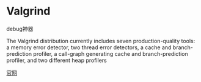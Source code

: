 # Valgrind

debug神器

The Valgrind distribution currently includes seven production-quality tools: a memory error detector, two thread error detectors, a cache and branch-prediction profiler, a call-graph generating cache and branch-prediction profiler, and two different heap profilers

[官网](https://valgrind.org/ )


